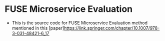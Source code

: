 # FUSE Microservice Evaluation
- This is the source code for FUSE Microservice Evaluation method mentioned in this [paper]https://link.springer.com/chapter/10.1007/978-3-031-48421-6_17
